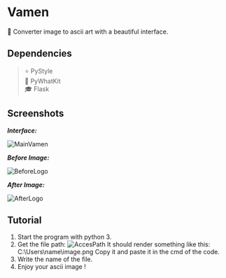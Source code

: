 # Vamen
📝 Converter image to ascii art with a beautiful interface.

## Dependencies

> ⭐️ PyStyle  
> 🌙 PyWhatKit  
> 🎓 Flask

## Screenshots

***Interface:***

![MainVamen](https://user-images.githubusercontent.com/101132662/157975152-b5dbeefd-b7a9-483a-885e-e98c8fc8b39b.PNG)

***Before Image:***

![BeforeLogo](https://user-images.githubusercontent.com/101132662/157975713-0cb306bb-e3ef-4784-ac6b-06300fa4e398.PNG)

***After Image:***

![AfterLogo](https://user-images.githubusercontent.com/101132662/157975781-061b9bda-5e8d-4927-a553-eddc8ddbd036.PNG)

## Tutorial

1. Start the program with python 3.
2. Get the file path: ![AccesPath](https://user-images.githubusercontent.com/101132662/157977312-f19147fb-315e-4d03-9fe7-d0db6bc642be.PNG)
It should render something like this: C:\Users\name\image.png
Copy it and paste it in the cmd of the code.  
3. Write the name of the file.  
4. Enjoy your ascii image !
